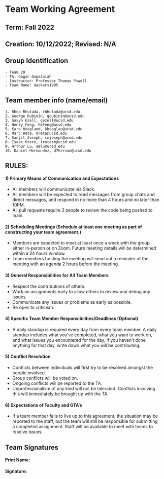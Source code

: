 # Team Working Agreement
## Term: Fall 2022
## Creation: 10/12/2022; Revised: N/A
## Group Identification
    - Team 29
    - TA: Gagan Gopalaiah
    - Instructor: Professor Thomas Powell
    - Team Name: Hackers1995

## Team member info (name/email)
    1. Rhea Bhutada, rbhutada@ucsd.edu
    2. George Dubinin, gdubinin@ucsd.edu
    3. Gavyn Ezell, gezell@ucsd.edu
    4. Henry Feng, hefeng@ucsd.edu
    5. Kara Hoagland, khoaglan@ucsd.edu
    6. Marc Reta, mreta@ucsd.edu
    7. Sanjit Joseph, smjoseph@ucsd.edu
    8. Isaac Otero, irotero@ucsd.edu
    9. Arthur Lu, a8lu@ucsd.edu
    10. Daniel Hernandez, d7hernan@ucsd.edu

## RULES:
#### 1)  Primary Means of Communication and Expectations
- All members will communicate via Slack.
- All members will be expected to read messages from group chats and direct messages, and respond in no more than 4 hours and no later than 10PM.
- All pull requests require 3 people to review the code being pushed to main.

#### 2) Scheduling Meetings (Schedule at least one meeting as part of constructing your team agreement.)
- Members are expected to meet at least once a week with the group either in-person or on Zoom. Future meeting details will be determined within a 24 hours window.
- Team members hosting the meeting will send out a reminder of the meeting with an agenda 2 hours before the meeting.

#### 3) General Responsibilities for All Team Members

- Respect the contributions of others.
- Work on assignments early to allow others to review and debug any issues.
- Communicate any issues or problems as early as possible.
- Be open to criticism.

#### 4) Specific Team Member Responsibilities/Deadlines (Optional)

- A daily standup is required every day from every team member. A daily standup includes what you've completed, what you want to work on, and what issues you encountered for the day. If you haven't done anything for that day, write down what you will be contributing.

#### 5) Conflict Resolution

- Conflicts between individuals will first try to be resolved amongst the people involved. 
- Group conflicts will be voted on.
- Ongoing conflicts will be reported to the TA.
- Unprofessionalism of any kind will not be tolerated. Conflicts involving this will immediately be brought up with the TA

#### 6) Expectations of Faculty and GTA’s

- If a team member fails to live up to this agreement, the situation may be reported to the staff, but the team will still be responsible for submitting a completed assignment. Staff will be available to meet with teams to resolve issues.

## Team Signatures

#### Print Name:
#### Signature:
